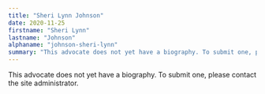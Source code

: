 ```yaml
---
title: "Sheri Lynn Johnson"
date: 2020-11-25
firstname: "Sheri Lynn"
lastname: "Johnson"
alphaname: "johnson-sheri-lynn"
summary: "This advocate does not yet have a biography. To submit one, please contact the site administrator."
---
```

This advocate does not yet have a biography. To submit one, please contact the site administrator.

